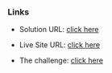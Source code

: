 ### Links

- Solution URL: [click here](https://github.com/weldu0/Frontend-Mentor-Challenges-Collection/tree/main/recipe-page)

- Live Site URL: [click here](https://weldu0.github.io/Frontend-Mentor-Challenges-Collection/recipe-page)

- The challenge: [click here](https://www.frontendmentor.io/challenges/recipe-page-KiTsR8QQKm)